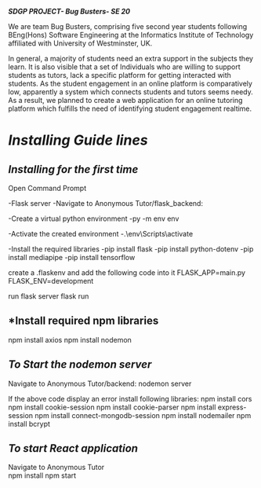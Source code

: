 ***SDGP PROJECT- Bug Busters- SE 20***

We are team Bug Busters, comprising five second year students following BEng(Hons) Software Engineering at the Informatics Institute of Technology affiliated with University of Westminster, UK. 

In general, a majority of students need an extra support in the subjects they learn. It is also visible that a set of Individuals who are willing to support students as tutors, lack a specific platform for getting interacted with students. As the student engagement in an online platform is comparatively low, apparently a system which connects students and tutors seems needy. As a result, we planned to create a web application for an online tutoring platform which fulfills the need of identifying student engagement realtime.



*Installing Guide lines*
=====================================

*Installing for the first time*
------------------------------------
Open Command Prompt

-Flask server
   -Navigate to Anonymous Tutor/flask_backend:

   -Create a virtual python environment
     -py -m env env

   -Activate the created environment
     -.\env\Scripts\activate

   -Install the required libraries
     -pip install flask
     -pip install python-dotenv
     -pip install mediapipe
     -pip install tensorflow


   create a .flaskenv and add the following code into it
      FLASK_APP=main.py
      FLASK_ENV=development

   run flask server
     flask run

*Install required npm libraries
------------------------------------
   npm install axios
   npm install nodemon
 
*To Start the nodemon server*
------------------------------------

Navigate to Anonymous Tutor/backend:
  nodemon server
  
If the above code display an error install following libraries:
  npm install cors
  npm install cookie-session
  npm install cookie-parser
  npm install express-session
  npm install connect-mongodb-session
  npm install nodemailer
  npm install bcrypt
  
*To start React application*  
------------------------------------
Navigate to Anonymous Tutor  
  npm install
  npm start



